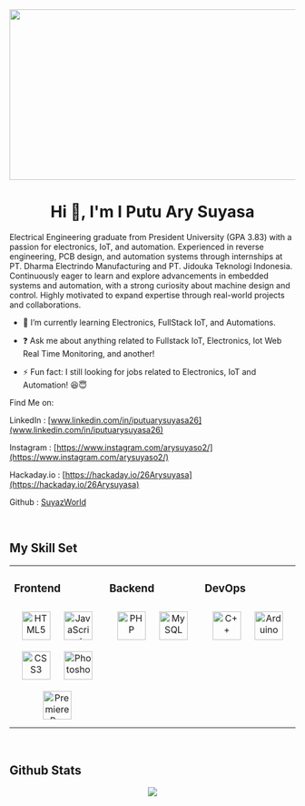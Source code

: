 <div align="center">
<img src="https://i.pinimg.com/originals/f0/4c/ca/f04ccac8061d4adea445fd23f41c69f7.gif" align="center" height="300" width="600" />
</div>  
  

<h1 align="center">Hi 👋, I'm I Putu Ary Suyasa</h1> 
  


Electrical Engineering graduate from President University (GPA 3.83) with a passion for electronics, IoT, and automation. Experienced in reverse engineering, PCB design, and automation systems through internships at PT. Dharma Electrindo Manufacturing and PT. Jidouka Teknologi Indonesia. Continuously eager to learn and explore advancements in embedded systems and automation, with a strong curiosity about machine design and control. Highly motivated to expand expertise through real-world projects and collaborations.
  
  

- 🌱 I’m currently learning Electronics, FullStack IoT, and Automations.  
  

- ❓ Ask me about anything related to Fullstack IoT, Electronics, Iot Web Real Time Monitoring, and another!  
  

- ⚡ Fun fact: I still looking for jobs related to Electronics, IoT and Automation! 😆😇  
  

Find Me on:  
  

LinkedIn : [www.linkedin.com/in/iputuarysuyasa26](www.linkedin.com/in/iputuarysuyasa26)  
  

Instagram : [https://www.instagram.com/arysuyaso2/](https://www.instagram.com/arysuyaso2/)  
  

Hackaday.io : [https://hackaday.io/26Arysuyasa](https://hackaday.io/26Arysuyasa)  
  

Github : [SuyazWorld](https://github.com/SuyazWorld)  
  

<br/>  


## My Skill Set  
<table><tr><td valign="top" width="33%">



### Frontend  
<div align="center">  
<a href="https://en.wikipedia.org/wiki/HTML5" target="_blank"><img style="margin: 10px" src="https://profilinator.rishav.dev/skills-assets/html5-original-wordmark.svg" alt="HTML5" height="50" /></a>  
<a href="https://www.javascript.com/" target="_blank"><img style="margin: 10px" src="https://profilinator.rishav.dev/skills-assets/javascript-original.svg" alt="JavaScript" height="50" /></a>  
<a href="https://www.w3schools.com/css/" target="_blank"><img style="margin: 10px" src="https://profilinator.rishav.dev/skills-assets/css3-original-wordmark.svg" alt="CSS3" height="50" /></a>  
<a href="https://www.adobe.com/in/products/photoshop.html" target="_blank"><img style="margin: 10px" src="https://profilinator.rishav.dev/skills-assets/photoshop-plain.svg" alt="Photoshop" height="50" /></a>  
<a href="https://www.adobe.com/in/products/premiere.html" target="_blank"><img style="margin: 10px" src="https://profilinator.rishav.dev/skills-assets/adobepremierepro.png" alt="Premiere Pro" height="50" /></a>  
</div>

</td><td valign="top" width="33%">



### Backend  
<div align="center">  
<a href="https://www.php.net/" target="_blank"><img style="margin: 10px" src="https://profilinator.rishav.dev/skills-assets/php-original.svg" alt="PHP" height="50" /></a>  
<a href="https://www.mysql.com/" target="_blank"><img style="margin: 10px" src="https://profilinator.rishav.dev/skills-assets/mysql-original-wordmark.svg" alt="MySQL" height="50" /></a>  
</div>

</td><td valign="top" width="33%">



### DevOps  
<div align="center">  
<a href="https://www.cplusplus.com/" target="_blank"><img style="margin: 10px" src="https://profilinator.rishav.dev/skills-assets/cplusplus-original.svg" alt="C++" height="50" /></a>  
<a href="https://www.arduino.cc/" target="_blank"><img style="margin: 10px" src="https://profilinator.rishav.dev/skills-assets/arduino.png" alt="Arduino" height="50" /></a>  
</div>

</td></tr></table>  

<br/>  


## Github Stats  
<div align="center"><img src="https://github-readme-stats.vercel.app/api?username=SuyazWorld&show_icons=true&count_private=true&hide_border=true" align="center" /></div>  
